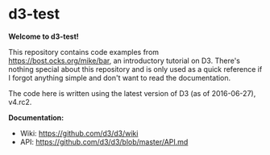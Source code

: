 # d3-test

**Welcome to d3-test!**

This repository contains code examples from https://bost.ocks.org/mike/bar, an introductory tutorial on D3. There's nothing special about this repository and is only used as a quick reference if I forgot anything simple and don't want to read the documentation.

The code here is written using the latest version of D3 (as of 2016-06-27), v4.rc2.

**Documentation:**

- Wiki: https://github.com/d3/d3/wiki
- API: https://github.com/d3/d3/blob/master/API.md
